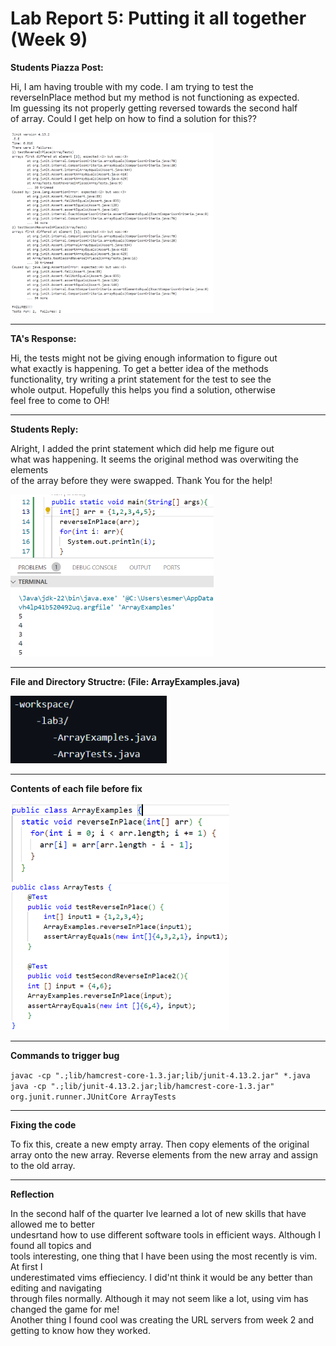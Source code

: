 # Lab Report 5: Putting it all together (Week 9)

 **Students Piazza Post:**
 
Hi, I am having trouble with my code. I am trying to test the\
reverseInPlace method but my method is not functioning as expected.\
Im guessing its not properly getting reversed towards the second half\
of array. Could I get help on how to find a solution for this??

  <img src="student_piazza-post.png" alt="Test Results" width="325"/>

---

**TA's Response:**

Hi, the tests might not be giving enough information to figure out\
what exactly is happening. To get a better idea of the methods\
functionality, try writing a print statement for the test to see the\
whole output. Hopefully this helps you find a solution, otherwise\
feel free to come to OH!

---

**Students Reply:**
    
Alright, I added the print statement which did help me figure out\
what was happening. It seems the original method was overwiting the elements\
of the array before they were swapped. Thank You for the help!

 <img src="feedback-ss.png" alt=" " width="325"/>

 ---
 **File and Directory Structre: (File: ArrayExamples.java)**

<img src="filestructre.png" alt=" " width="250"/>

---

**Contents of each file before fix**

<img src="before11.png" alt=" " width="350"/>

<img src="beforetest2.png" alt=" " width="350"/>

---

**Commands to trigger bug**

`javac -cp ".;lib/hamcrest-core-1.3.jar;lib/junit-4.13.2.jar" *.java`\
`java -cp ".;lib/junit-4.13.2.jar;lib/hamcrest-core-1.3.jar" org.junit.runner.JUnitCore ArrayTests`

---

**Fixing the code**

To fix this, create a new empty array. Then copy elements of the original\
array onto the new array. Reverse elements from the new array and assign to the old array.

---
**Reflection**


In the second half of the quarter Ive learned a lot of new skills that have allowed me to better\
undesrtand how to use different software tools in efficient ways. Although I found all topics and\
tools interesting, one thing that I have been using the most recently is vim. At first I\
underestimated vims effieciency. I did'nt think it would be any better than editing and navigating\
through files normally. Although it may not seem like a lot, using vim has changed the game for me!\
Another thing I found cool was creating the URL servers from week 2 and getting to know how they worked. 




         

    


  


  
    
